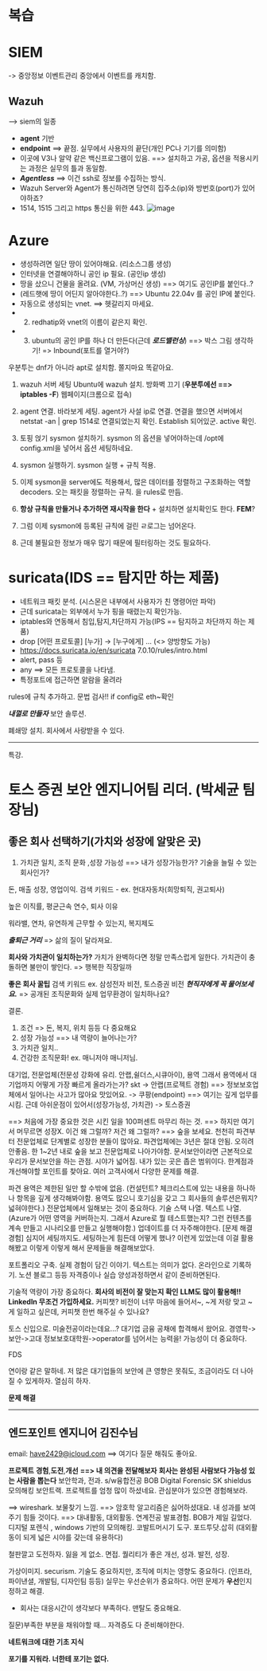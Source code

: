 # 복습

# SIEM
-> 중앙정보 이벤트관리
중앙에서 이벤트를 캐치함.

## Wazuh 
--> siem의 일종
- **agent** 기반
- **endpoint** ==> 끝점. 실무에서 사용자의 끝단(개인 PC나 기기를 의미함)
 - 이곳에 V3나 알약 같은 백신프로그램이 있음.
==> 설치하고 가공, 옵션을 적용시키는 과정은 실무의 틀과 동일함.
 - ***Agentless*** ==> 이건 ssh로 정보를 수집하는 방식.
 - Wazuh Server와 Agent가 통신하려면 당연히 집주소(ip)와 방번호(port)가 있어야하죠?
 - 1514, 1515 그리고 https 통신을 위한 443.
![image](https://github.com/user-attachments/assets/f1cd258e-ba64-43a6-9b63-cc25b9057651)


# Azure
- 생성하려면 일단 땅이 있어야해요. (리소스그룹 생성)
- 인터넷을 연결해야하니 공인 ip 필요. (공인ip 생성)
- 땅을 샀으니 건물을 올려요. (VM, 가상머신 생성) ==> 여기도 공인IP를 붙인다..?
- (레드햇에 땅이 어딘지 알아야한다..?)
==> Ubuntu 22.04v 를 공인 IP에 붙인다.
- 자동으로 생성되는 vnet. ==> 헷갈리지 마세요.
- 2. redhatip와 vnet의 이름이 같은지 확인.
- 3. ubuntu의 공인 IP를 하나 더 만든다(근데 ***로드밸런싱***)
==> 박스 그림 생각하기!
=> Inbound(포트를 열거야?)

우분투는 dnf가 아니라 apt로 설치함.
쫄지마요 똑같아요.

1. wazuh 서버 세팅
Ubuntu에 wazuh 설치.
방화벽 끄기 (**우분투에선 ==> iptables -F**)
웹페이지(크롬으로 접속)
2. agent 연결. 바라보게 세팅.
agent가 사설 ip로 연결. 
연결을 했으면 서버에서 netstat -an | grep 1514로 연결되었는지 확인.
Establish 되어있군.
active 확인.
3. 토핑 얹기
sysmon 설치하기.
sysmon 의 옵션을 넣어야하는데 /opt에 config.xml을 넣어서 옵션 세팅하네요.
4. sysmon 실행하기.
sysmon 실행 + 규칙 적용.
5. 이제 sysmon을 server에도 적용해서, 많은 데이터를 정렬하고 구조화하는 역할 decoders. 오는 패킷을 정렬하는 규칙. 을 rules로 만듬.
6. **항상 규칙을 만들거나 추가하면 재시작을 한다** + 설치하면 설치확인도 한다.
**FEM**?

7. 그럼 이제 sysmon에 등록된 규칙에 걸린 ㄹ로그는 넘어온다.
8. 근데 불필요한 정보가 매우 많기 때문에 필터링하는 것도 필요하다.

# suricata(IDS == 탐지만 하는 제품)
- 네트워크 패킷 분석. (시스몬은 내부에서 사용자가 친 명령어만 파악)
- 근데 suricata는 외부에서 누가 핑을 때렸는지 확인가능.
- iptables와 연동해서 침입,탐지,차단까지 가능(IPS == 탐지하고 차단까지 하는 제품)
- drop [어떤 프로토콜] [누가] -> [누구에게] ... (<> 양방향도 가능)
- https://docs.suricata.io/en/suricata 7.0.10/rules/intro.html
- alert, pass 등
- any ==> 모든 프로토콜을 나타냄.
- 특정포트에 접근하면 알람을 울려라

rules에 규칙 추가하고.
문법 검사!!
if config로 eth~확인

***내껄로 만들자*** 보안 솔루션.

폐쇄망 설치.
회사에서 사랑받을 수 있다.

---
특강.
# 토스 증권 보안 엔지니어팀 리더. (박세균 팀장님)
## 좋은 회사 선택하기(가치와 성장에 알맞은 곳)
1. 가치관 일치, 조직 문화 ,성장 가능성 ==> 내가 성장가능한가? 기술을 늘릴 수 있는 회사인가?

돈, 매출 성장, 영업이익.
검색 키워드 - ex. 현대자동차(희망퇴직, 권고퇴사)

높은 이직률, 평균근속 연수, 퇴사 이유

워라밸, 연차, 유연하게 근무할 수 있는지, 복지제도

***출퇴근 거리*** => 삶의 질이 달라져요.

**회사와 가치관이 일치하는가?**
가치가 완벽하다면 정말 만족스럽게 일한다.
가치관이 충돌하면 불만이 쌓인다. => 행복한 직장일까

**좋은 회사 꿀팁**
검색 키워드 ex. 삼성전자 비전, 토스증권 비전
***현직자에게 꼭 물어보세요.*** => 공개된 조직문화와 실제 업무환경이 일치하나요?

결론.
1. 조건 => 돈, 복지, 위치 등등 다 중요해요
2. 성장 가능성 ==> 내 역량이 늘어나는가?
3. 가치관 일치..
4. 건강한 조직문화! ex. 매니저야 매니저님.

대기업, 전문업체(전문성 강화에 유리. 안랩,쉴더스,시큐아이), 용역
그래서 용역에서 대기업까지 어떻게 가장 빠르게 올라가는가?
skt 
-> 안랩(프로젝트 경험) ==> 정보보호업체에서 일어나는 사고가 많아요 맛있어요. 
-> 쿠팡(endpoint) ==> 여기는 깊게 업무를 시킴. 근데 아쉬운점이 있어서(성장가능성, 가치관)
-> 토스증권

==> 처음에 가장 중요한 것은 시킨 일을 100퍼센트 마무리 하는 것.
==> 하지만 여기서 머무르면 성장X. 이건 왜 그럴까? 저건 왜 그럴까? 
==> 숲을 보세요.
천천히 파견부터 전문업체로 단계별로 성장한 분들이 많아요.
파견업체에는 3년은 절대 안됨. 오히려 안좋음.
한 1~2년 내로 숲을 보고 전문업체로 나아가야함. 문서보안이라면 근본적으로 우리가 문서보안을 하는 관점. 시야가 넓어짐. 내가 있는 곳은 좁은 범위이다. 한계점과 개선해야할 포인트를 찾아요.
여러 고객사에서 다양한 문제를 해결.

파견 용역은 제한된 일만 할 수밖에 없음. (컨설턴트? 체크리스트에 있는 내용을 하나하나 항목을 깊게 생각해봐야함. 용역도 많으니 호기심을 갖고 그 회사들의 솔루션은뭐지? 넓혀야한다.)
전문업체에서 일해보는 것이 중요하다.
기술 스택 나열. 텍스트 나열. (Azure가 어떤 영역을 커버하는지. 그래서 Azure로 뭘 테스트했는지?
그런 컨텐츠를 계속 만들고 시나리오를 만들고 실행해야함.)
업데이트를 더 자주해야한다. [문제 해결 경험] 심지어 세팅까지도. 세팅하는게 힘든데 어떻게 했나?
이런게 있었는데 이걸 활용해봤고 이렇게 이렇게 해서 문제들을 해결해보았다.

포트폴리오 구축. 실제 경험이 담긴 이야기. 텍스트는 의미가 없다. 
온라인으로 기록하기. 노션 블로그 등등
자격증이나 실습 양성과정하면서 같이 준비하면된다.

기술적 역량이 가장 중요하다.
**회사의 비전이 잘 맞는지 확인**
**LLM도 많이 활용해!!**
**LinkedIn 무조건 가입하세요.** 커피챗? 비전이 너무 마음에 들어서~, ~게 저랑 맞고 ~게 일하고 싶은데, 커피챗 한번 해주실 수 있나요?

토스 신입으로. 미술전공이라는데요...?
대기업 금융 공채에 합격해서 왔어요. 
경영학->보안->고대 정보보호대학원->operator를 넘어서는 능력을!
가능성이 더 중요하다.

FDS

연이랑 같은 말하네.
저 많은 대기업들의 보안에 큰 영향은 못줘도, 조금이라도 더 나아질 수 있게하자. 열심히 하자.

**문제 해결**

---

## 엔드포인트 엔지니어 김진수님

email: have2429@icloud.com
==> 여기다 질문 해줘도 좋아요.

**프로젝트**
**경험**,**도전**,**개선**
**==> 내 의견을 전달해보자**
**회사는 완성된 사람보다 가능성 있는 사람을 뽑는다**
보안학과, 전과.
s/w융합전공
BOB  Digital Forensic
SK shieldus 모의해킹 보안트랙.
프로젝트를 엄청 많이 하셨네요. 
관심분야가 있으면 경험해보라.

==> wireshark. 보물찾기 느낌.
==> 암호학 알고리즘은 싫어하셨대요. 내 성과를 보여주기 힘들 것이다.
==> 대내활동, 대외활동.
연계전공 발표경험. 
BOB가 제일 길었다. 디지털 포렌식 , windows 기반의 모의해킹. 코발트머시기 도구.
포드투닷.삽히 (대외활동이 되게 넓은 시야를 갖는데 유용하다)

철판깔고 도전하자. 잃을 게 없소.
면접. 퀄리티가 좋은 
개선, 성과. 발전, 성장.

가상이미지. securism. 
기술도 중요하지만, 조직에 미치는 영향도 중요하다. (인프라, 파이낸셜, 개발팀, 디자인팀 등등)
실무는 우선순위가 중요하다. 어떤 문제가 **우선**인지 정하고 해결.
+ 회사는 대응시간이 생각보다 부족하다. 맨탈도 중요해요.

질문)부족한 부분을 채워야할 때...
자격증도 다 준비해야한다.

**네트워크에 대한 기초 지식**

**포기를 지워라. 너한테 포기는 없다.**
